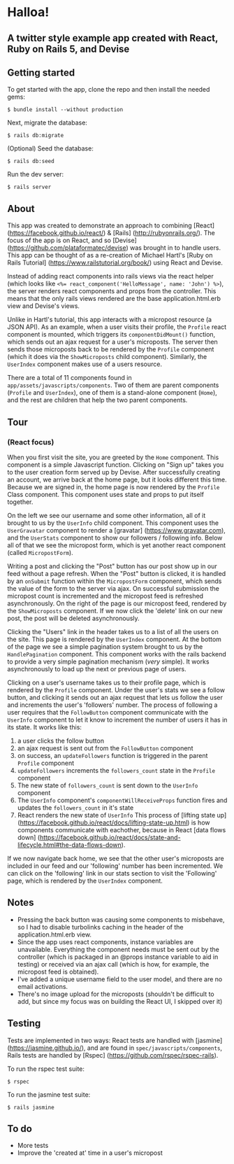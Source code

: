 # Halloa!
## A twitter style example app created with React, Ruby on Rails 5, and Devise

## Getting started

To get started with the app, clone the repo and then install the needed gems:

```
$ bundle install --without production
```

Next, migrate the database:

```
$ rails db:migrate
```

(Optional) Seed the database:

```
$ rails db:seed
```

Run the dev server:

```
$ rails server
```
## About
 
This app was created to demonstrate an approach to combining [React] (https://facebook.github.io/react/) 
& [Rails] (http://rubyonrails.org/). The focus of the app
is on React, and so [Devise] (https://github.com/plataformatec/devise) was brought in to handle users. 
This app can be thought of as a re-creation of Michael Hartl's 
[Ruby on Rails Tutorial] (https://www.railstutorial.org/book/) using React and Devise.

Instead of adding react components into rails views via the react helper 
(which looks like `<%= react_component('HelloMessage', name: 'John') %>`), the server
renders react components and props from the controller. This means that the only rails
views rendered are the base application.html.erb view and Devise's views.

Unlike in Hartl's tutorial, this app interacts with a micropost resource (a JSON API). As an example, when a user
visits their profile, the `Profile` react component is mounted, which triggers its
`componentDidMount()` function, which sends out an ajax request for a user's microposts. The server
then sends those microposts back to be rendered by the `Profile` component (which it does via
the `ShowMicroposts` child component). Similarly, the `UserIndex` component makes use of a users resource.

There are a total of 11 components found in `app/assets/javascripts/components`. Two of them are
parent components (`Profile` and `UserIndex`), one of them is a stand-alone component (`Home`), and
the rest are children that help the two parent components.


## Tour
### (React focus)

When you first visit the site, you are greeted by the `Home` component. This component is a simple
Javascript function. Clicking on "Sign up" takes you to the user
creation form served up by Devise. After successfully creating an account, we arrive back at
the home page, but it looks different this time. Because we are signed in, the home page is 
now rendered by the `Profile` Class component. This component uses state and props to put
itself together.

On the left we see our username and some other information, all of it brought to us by the
`UserInfo` child component. This component uses the `UserGravatar` component to render a 
[gravatar] (https://www.gravatar.com), and the `UserStats` component to show our followers / following info. 
Below all of that we see the micropost form, which is yet another react component (called `MicropostForm`).

Writing a post and clicking the "Post" button has our post show up in our feed without a page refresh.
When the "Post" button is clicked, it is handled by an `onSubmit` function within the `MicropostForm` component, 
which sends the value of the form to the server via ajax. On successful submission the micropost count is incremented 
and the micropost feed is refreshed asynchronously. On the right of the page is our micropost feed, rendered
by the `ShowMicroposts` component. If we now click the 'delete' link on our new post, the post
will be deleted asynchronously.

Clicking the "Users" link in the header takes us to a list of all the users on the site. This page is
rendered by the `UserIndex` component. At the bottom of the page we see a simple pagination system
brought to us by the `HandlePagination` component. This component works with the rails backend to
provide a very simple pagination mechanism (*very* simple). It works asynchronously to load up
the next or previous page of users.

Clicking on a user's username takes us to their profile page, which is rendered by the `Profile` component.
Under the user's stats we see a follow button, and clicking it sends out an ajax request that lets us
follow the user and increments the user's 'followers' number. The process of following a user requires
that the `FollowButton` component communicate with the `UserInfo` component to let it know to increment
the number of users it has in its state. It works like this: 
1. a user clicks the follow button 
2. an ajax request is sent out from the `FollowButton` component
3. on success, an `updateFollowers` function is triggered in the parent `Profile` component
4. `updateFollowers` increments the `followers_count` state in the `Profile` component
5. The new state of `followers_count` is sent down to the `UserInfo` component
6. The `UserInfo` component's `componentWillReceiveProps` function fires and updates the `followers_count` in it's state
7. React renders the new state of `UserInfo`
This process of [lifting state up] (https://facebook.github.io/react/docs/lifting-state-up.html)
 is how components communicate with eachother, because in React 
 [data flows down] (https://facebook.github.io/react/docs/state-and-lifecycle.html#the-data-flows-down).

If we now navigate back home, we see that the other user's microposts are included in our 
feed and our 'following' number has been incremented. We can click on the 'following' 
link in our stats section to visit the 'Following' page, which is rendered by the 
`UserIndex` component.

## Notes
- Pressing the back button was causing some components to misbehave, so I had to disable turbolinks caching
  in the header of the application.html.erb view.
- Since the app uses react components, instance variables are unavailable. Everything the component needs
  must be sent out by the controller (which is packaged in an @props instance variable to aid in testing)
  or received via an ajax call (which is how, for example, the micropost feed is obtained).
- I've added a unique username field to the user model, and there are no email activations.
- There's no image upload for the microposts (shouldn't be difficult to add, but since my focus was on
  building the React UI, I skipped over it)


## Testing
Tests are implemented in two ways: React tests are handled with [jasmine] (https://jasmine.github.io/), 
and are found in `spec/javascripts/components`, Rails tests are handled 
by [Rspec] (https://github.com/rspec/rspec-rails).

To run the rspec test suite:

```
$ rspec
```

To run the jasmine test suite:

```
$ rails jasmine
```

## To do
- More tests
- Improve the 'created at' time in a user's micropost
